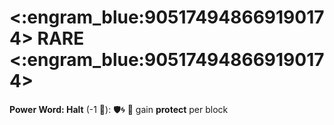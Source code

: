# <:engram_blue:905174948669190174> RARE <:engram_blue:905174948669190174>

**Power Word: Halt** (-1 🔷): :shield:🌀 🔀 gain __protect__ per block
